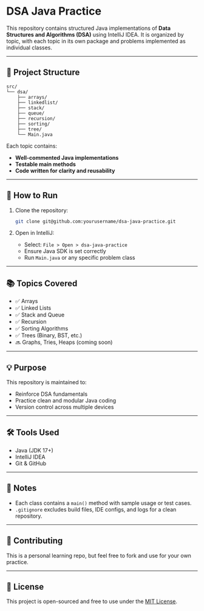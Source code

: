 # DSA Java Practice

This repository contains structured Java implementations of **Data Structures and Algorithms (DSA)** using IntelliJ IDEA. It is organized by topic, with each topic in its own package and problems implemented as individual classes.

---

## 📁 Project Structure

```
src/
└── dsa/
    ├── arrays/
    ├── linkedlist/
    ├── stack/
    ├── queue/
    ├── recursion/
    ├── sorting/
    ├── tree/
    └── Main.java
```

Each topic contains:
- **Well-commented Java implementations**
- **Testable main methods**
- **Code written for clarity and reusability**

---

## 🚀 How to Run

1. Clone the repository:
   ```bash
   git clone git@github.com:yourusername/dsa-java-practice.git
   ```

2. Open in IntelliJ:
    - Select: `File > Open > dsa-java-practice`
    - Ensure Java SDK is set correctly
    - Run `Main.java` or any specific problem class

---

## 📚 Topics Covered

- ✅ Arrays
- ✅ Linked Lists
- ✅ Stack and Queue
- ✅ Recursion
- ✅ Sorting Algorithms
- ✅ Trees (Binary, BST, etc.)
- 🔜 Graphs, Tries, Heaps (coming soon)

---

## 💡 Purpose

This repository is maintained to:
- Reinforce DSA fundamentals
- Practice clean and modular Java coding
- Version control across multiple devices

---

## 🛠️ Tools Used

- Java (JDK 17+)
- IntelliJ IDEA
- Git & GitHub

---

## 📌 Notes

- Each class contains a `main()` method with sample usage or test cases.
- `.gitignore` excludes build files, IDE configs, and logs for a clean repository.

---

## 🧠 Contributing

This is a personal learning repo, but feel free to fork and use for your own practice.

---

## 📄 License

This project is open-sourced and free to use under the [MIT License](LICENSE).
